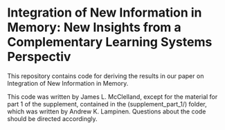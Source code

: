 # Integration of New Information in Memory: New Insights from a Complementary Learning Systems Perspectiv

This repository contains code for deriving the results in our paper on Integration of New Information in Memory.

This code was written by James L. McClelland, except for the material for part 1 of the supplement, contained in the (supplement_part_1/) folder, which was written by Andrew K. Lampinen. Questions about the code should be directed accordingly.
